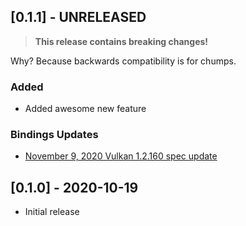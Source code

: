 ## [0.1.1] - UNRELEASED

> __This release contains breaking changes!__

Why? Because backwards compatibility is for chumps.

### Added
- Added awesome new feature

### Bindings Updates
- [November 9, 2020 Vulkan 1.2.160 spec update](https://github.com/KhronosGroup/Vulkan-Docs/commit/f90136facacd25f016e523064f03713bdfe1b22d)

## [0.1.0] - 2020-10-19
- Initial release
